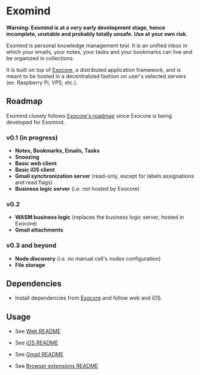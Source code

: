 # Exomind

**Warning: Exomind is at a very early development stage, hence incomplete, unstable and probably totally unsafe. Use at your own risk.**

Exomind is personal knowledge management tool. It is an unified inbox in which your emails, your notes, your tasks and your bookmarks can live
and be organized in collections. 

It is built on top of [Exocore](https://github.com/appaquet/exocore), a distributed application framework, and is meant to be hosted in a 
decentralized fashion on user's selected servers (ex: Raspberry Pi, VPS, etc.).

## Roadmap
Exomind closely follows [Exocore's roadmap](https://github.com/appaquet/exocore#roadmap) since Exocore is being developed for Exomind. 

### v0.1 (in progress)
* **Notes, Bookmarks, Emails, Tasks**
* **Snoozing**
* **Basic web client**
* **Basic iOS client**
* **Gmail synchronization server** (read-only, except for labels assignations and read flags)
* **Business logic server** (i.e. not hosted by Exocore)

### v0.2
* **WASM business logic** (replaces the business logic server, hosted in Exocore)
* **Gmail attachments**

### v0.3 and beyond
* **Node discovery** (i.e. no manual cell's nodes configuration)
* **File storage**

## Dependencies
* Install dependencies from [Exocore](https://github.com/appaquet/exocore) and follow web and iOS.

## Usage

* See [Web README](./web/README.md)

* See [iOS README](./ios/README.md)

* See [Gmail README](./integrations/gmail/README.md)

* See [Browser extensions README](./browsers/README.md)